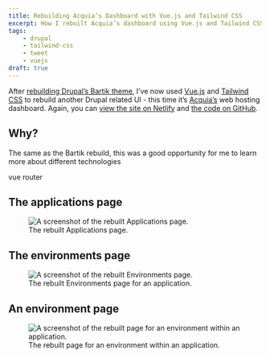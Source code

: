 ```yaml
---
title: Rebuilding Acquia’s Dashboard with Vue.js and Tailwind CSS
excerpt: How I rebuilt Acquia’s dashboard using Vue.js and Tailwind CSS.
tags:
    - drupal
    - tailwind-css
    - tweet
    - vuejs
draft: true
---
```

After [rebuilding Drupal’s Bartik theme](/blog/rebuilding-bartik-with-vuejs-tailwind-css), I’ve now used [Vue.js][vue] and [Tailwind CSS][tailwind] to rebuild another Drupal related UI - this time it’s [Acquia’s](https://www.acquia.com) web hosting dashboard. Again, you can [view the site on Netlify][netlify] and [the code on GitHub][github].

## Why?

The same as the Bartik rebuild, this was a good opportunity for me to learn more about different technologies

vue router

## The applications page

<figure>
  <img src="/images/blog/rebuilding-acquia-vue-tailwind/1-applications.png" alt="A screenshot of the rebuilt Applications page." class="border border-grey-light p-2">
  <figcaption>The rebuilt Applications page.</figcaption>
</figure>

## The environments page

<figure>
  <img src="/images/blog/rebuilding-acquia-vue-tailwind/2-environments.png" alt="A screenshot of the rebuilt Environments page." class="border border-grey-light p-2">
  <figcaption>The rebuilt Environments page for an application.</figcaption>
</figure>

## An environment page

<figure>
  <img src="/images/blog/rebuilding-acquia-vue-tailwind/3-environment.png" alt="A screenshot of the rebuilt page for an environment within an application." class="border border-grey-light p-2">
  <figcaption>The rebuilt page for an environment within an application.</figcaption>
</figure>

[github]: https://github.com/opdavies/rebuilding-acquia
[netlify]: https://rebuilding-acquia.netlify.com
[tailwind]: https://tailwindcss.com
[vue]: https://vuejs.org
